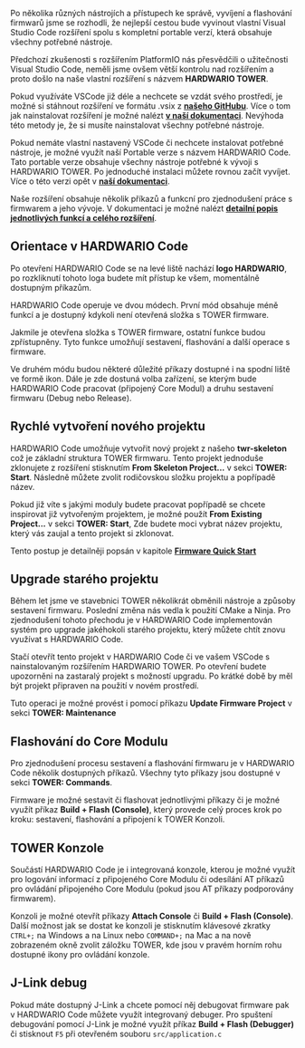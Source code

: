Po několika různých nástrojích a přístupech ke správě, vyvíjení a flashování firmwarů jsme se rozhodli, že nejlepší cestou bude vyvinout vlastní Visual Studio Code rozšíření spolu s kompletní portable verzí, která obsahuje všechny potřebné nástroje.

Předchozí zkušenosti s rozšířením PlatformIO nás přesvědčili o užitečnosti Visual Studio Code, neměli jsme ovšem větší kontrolu nad rozšířením a proto došlo na naše vlastní rozšíření s názvem **HARDWARIO TOWER**.

Pokud využíváte VSCode již déle a nechcete se vzdát svého prostředí, je možné si stáhnout rozšíření ve formátu .vsix z [**našeho GitHubu**](https://github.com/hardwario/hardwario-tower-vscode-extension/releases). Více o tom jak nainstalovat rozšíření je možné nalézt [**v naší dokumentaci**](https://docs.hardwario.com/tower/firmware-development/tower-vscode-extension#installation). Nevýhoda této metody je, že si musíte nainstalovat všechny potřebné nástroje.

Pokud nemáte vlastní nastavený VSCode či nechcete instalovat potřebné nástroje, je možné využít naší Portable verze s názvem HARDWARIO Code. Tato portable verze obsahuje všechny nástroje potřebné k vývoji s HARDWARIO TOWER. Po jednoduché instalaci můžete rovnou začít vyvíjet. Více o této verzi opět v [**naší dokumentaci**](https://docs.hardwario.com/tower/firmware-development/about-hardwario-code).

Naše rozšíření obsahuje několik příkazů a funkcní pro zjednodušení práce s firmwarem a jeho vývoje. V dokumentaci je možné nalézt [**detailní popis jednotlivých funkcí a celého rozšíření**](https://docs.hardwario.com/tower/firmware-development/hardwario-extension-tutorial).

## Orientace v HARDWARIO Code

Po otevření HARDWARIO Code se na levé liště nachází **logo HARDWARIO**, po rozkliknutí tohoto loga budete mít přístup ke všem, momentálně dostupným příkazům.

[comment]: <> (Obrázek hardwario-code-logo-placement.png)

HARDWARIO Code operuje ve dvou módech. První mód obsahuje méně funkcí a je dostupný kdykoli není otevřená složka s TOWER firmware.

[comment]: <> (Ideálně vedle sebe)
[comment]: <> (Obrázek hardwario-code-normal-mode.png)
[comment]: <> (Obrázek hardwario-code-firmware-mode.png)

Jakmile je otevřena složka s TOWER firmware, ostatní funkce budou zpřístupněny. Tyto funkce umožňují sestavení, flashování a další operace s firmware.

Ve druhém módu budou některé důležité příkazy dostupné i na spodní liště ve formě ikon. Dále je zde dostuná volba zařízení, se kterým bude HARDWARIO Code pracovat (připojený Core Modul) a druhu sestavení firmwaru (Debug nebo Release).


[comment]: <> (Obrázek hardwario-code-bottom-panel.png)

## Rychlé vytvoření nového projektu

HARDWARIO Code umožňuje vytvořit nový projekt z našeho **twr-skeleton** což je základní struktura TOWER firmwaru. Tento projekt jednoduše zklonujete z rozšíření stisknutím **From Skeleton Project...** v sekci **TOWER: Start**. Následně můžete zvolit rodičovskou složku projektu a popřípadě název.

Pokud již víte s jakými moduly budete pracovat popřípadě se chcete inspirovat již vytvořeným projektem, je možné použít **From Existing Project...** v sekci **TOWER: Start**, Zde budete moci vybrat název projektu, který vás zaujal a tento projekt si zklonovat.

Tento postup je detailněji popsán v kapitole [**Firmware Quick Start**](https://docs.hardwario.com/tower/firmware-development/firmware-quick-start)

## Upgrade starého projektu

Během let jsme ve stavebnici TOWER několikrát obměnili nástroje a způsoby sestavení firmwaru. Poslední změna nás vedla k použití CMake a Ninja. Pro zjednodušení tohoto přechodu je v HARDWARIO Code implementován systém pro upgrade jakéhokoli starého projektu, který můžete chtít znovu využívat s HARDWARIO Code. 

Stačí otevřít tento projekt v HARDWARIO Code či ve vašem VSCode s nainstalovaným rozšířením HARDWARIO TOWER. Po otevření budete upozorněni na zastaralý projekt s možností upgradu. Po krátké době by měl být projekt připraven na použití v novém prostředí.

Tuto operaci je možné provést i pomocí příkazu **Update Firmware Project** v sekci **TOWER: Maintenance**

## Flashování do Core Modulu

Pro zjednodušení procesu sestavení a flashování firmwaru je v HARDWARIO Code několik dostupných příkazů. Všechny tyto příkazy jsou dostupné v sekci **TOWER: Commands**.

Firmware je možné sestavit či flashovat jednotlivými příkazy či je možné využít příkaz **Build + Flash (Console)**, který provede celý proces krok po kroku: sestavení, flashování a připojení k TOWER Konzoli.

## TOWER Konzole

Součástí HARDWARIO Code je i integrovaná konzole, kterou je možné využít pro logování informací z připojeného Core Modulu či odesílání AT příkazů pro ovládání připojeného Core Modulu (pokud jsou AT příkazy podporovány firmwarem).

Konzoli je možné otevřít příkazy **Attach Console** či **Build + Flash (Console)**. Další možnost jak se dostat ke konzoli je stisknutím klávesové zkratky `CTRL+;` na Windows a na Linux nebo `COMMAND+;` na Mac a na nově zobrazeném okně zvolit záložku TOWER, kde jsou v pravém horním rohu dostupné ikony pro ovládání konzole.

## J-Link debug

Pokud máte dostupný J-Link a chcete pomocí něj debugovat firmware pak v HARDWARIO Code můžete využít integrovaný debuger. Pro spuštení debugování pomocí J-Link je možné využít příkaz **Build + Flash (Debugger)** či stisknout `F5` při otevřeném souboru `src/application.c`